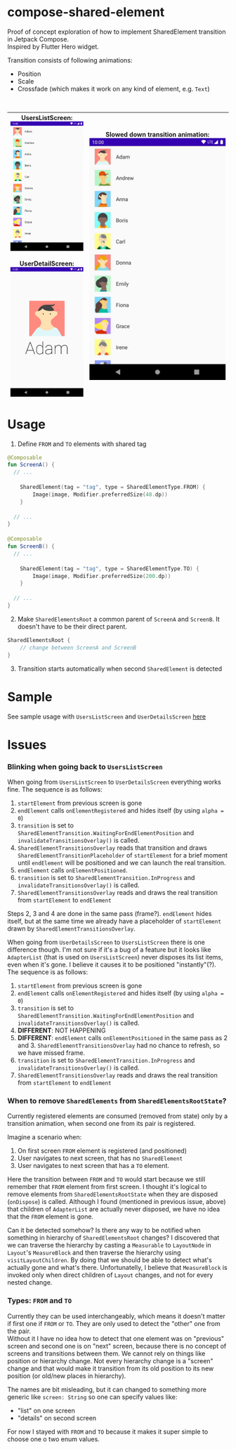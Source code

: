# compose-shared-element
Proof of concept exploration of how to implement SharedElement transition in Jetpack Compose.  
Inspired by Flutter Hero widget.  

Transition consists of following animations:
- Position
- Scale
- Crossfade (which makes it work on any kind of element, e.g. `Text`)
<br>

| **UsersListScreen**:<br><img src="screenshots/UsersListScreen.png" alt="UsersListScreen" width="180"/><br><br>**UserDetailScreen**:<br><img src="screenshots/UserDetailsScreen.png" alt="UserDetailScreen" width="180"/> | Slowed down transition animation:<br><img src="screenshots/TransitionAnimation.gif" alt="TransitionAnimation" width="390"/> |
| --- | --- |


# Usage
1. Define `FROM` and `TO` elements with shared tag
```kotlin
@Composable
fun ScreenA() {
  // ...
  
    SharedElement(tag = "tag", type = SharedElementType.FROM) {
        Image(image, Modifier.preferredSize(48.dp))
    }
  
  // ...
}

@Composable
fun ScreenB() {
  // ...
  
    SharedElement(tag = "tag", type = SharedElementType.TO) {
        Image(image, Modifier.preferredSize(200.dp))
    }
    
  // ...
}
```

2. Make `SharedElementsRoot` a common parent of `ScreenA` and `ScreenB`. It doesn't have to be their direct parent.  
```kotlin
SharedElementsRoot {
    // change between ScreenA and ScreenB
}
```

3. Transition starts automatically when second `SharedElement` is detected

# Sample
See sample usage with `UsersListScreen` and `UserDetailsScreen` [here](sample/src/main/java/com/mobnetic/compose/sharedelement/sample/MainActivity.kt)

# Issues
### Blinking when going back to `UsersListScreen`
When going from `UsersListScreen` to `UserDetailsScreen` everything works fine. The sequence is as follows:
1. `startElement` from previous screen is gone
2. `endElement` calls `onElementRegistered` and hides itself (by using `alpha = 0`)
3. `transition` is set to `SharedElementTransition.WaitingForEndElementPosition` and `invalidateTransitionsOverlay()` is called.
4. `SharedElementTransitionsOverlay` reads that transition and draws `SharedElementTransitionPlaceholder` of `startElement` for a brief moment until `endElement` will be positioned and we can launch the real transition.
5. `endElement` calls `onElementPositioned`.
6. `transition` is set to `SharedElementTransition.InProgress` and `invalidateTransitionsOverlay()` is called.
7. `SharedElementTransitionsOverlay` reads and draws the real transition from `startElement` to `endElement`

Steps 2, 3 and 4 are done in the same pass (frame?). `endElement` hides itself, but at the same time we already have a placeholder of `startElement` drawn by `SharedElementTransitionsOverlay`.

When going from `UserDetailsScreen` to `UsersListScreen` there is one difference though. I'm not sure if it's a bug of a feature but it looks like `AdapterList` (that is used on `UsersListScreen`) never disposes its list items, even when it's gone. I believe it causes it to be positioned "instantly"(?). The sequence is as follows:

1. `startElement` from previous screen is gone
2. `endElement` calls `onElementRegistered` and hides itself (by using `alpha = 0`)
3. `transition` is set to `SharedElementTransition.WaitingForEndElementPosition` and `invalidateTransitionsOverlay()` is called.
4. **DIFFERENT**: NOT HAPPENING
5. **DIFFERENT**: `endElement` calls `onElementPositioned` in the same pass as 2 and 3. `SharedElementTransitionsOverlay` had no chance to refresh, so we have missed frame.
6. `transition` is set to `SharedElementTransition.InProgress` and `invalidateTransitionsOverlay()` is called.
7. `SharedElementTransitionsOverlay` reads and draws the real transition from `startElement` to `endElement`

### When to remove `SharedElements` from `SharedElementsRootState`?
Currently registered elements are consumed (removed from state) only by a transition animation, when second one from its pair is registered.

Imagine a scenario when:
1. On first screen `FROM` element is registered (and positioned)
2. User navigates to next screen, that has no `SharedElement`
3. User navigates to next screen that has a `TO` element.

Here the transition between `FROM` and `TO` would start because we still remember that `FROM` element from first screen.
I thought it's logical to remove elements from `SharedElementsRootState` when they are disposed (`onDispose`) is called. Although I found (mentioned in previous issue, above) that children of `AdapterList` are actually never disposed, we have no idea that the `FROM` element is gone.

Can it be detected somehow? Is there any way to be notified when something in hierarchy of `SharedElementsRoot` changes? I discovered that we can traverse the hierarchy by casting a `Measurable` to `LayoutNode` in `Layout`'s `MeasureBlock` and then traverse the hierarchy using `visitLayoutChildren`. By doing that we should be able to detect what's actually gone and what's there. Unfortunatelly, I believe that `MeasureBlock` is invoked only when direct children of `Layout` changes, and not for every nested change.

### Types: `FROM` and `TO`
Currently they can be used interchangeably, which means it doesn't matter if first one if `FROM` or `TO`. They are only used to detect the "other" one from the pair.  
Without it I have no idea how to detect that one element was on "previous" screen and second one is on "next" screen, because there is no concept of screens and transitions between them. We cannot rely on things like position or hierarchy change. Not every hierarchy change is a "screen" change and that would make it transition from its old position to its new position (or old/new places in hierarchy).

The names are bit misleading, but it can changed to something more generic like `screen: String` so one can specify values like:
- "list" on one screen
- "details" on second screen

For now I stayed with `FROM` and `TO` because it makes it super simple to choose one o two enum values.
